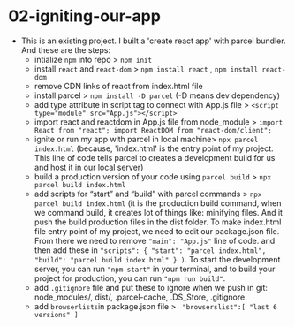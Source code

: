 # 02-igniting-our-app

- This is an existing project. I built a 'create react app' with parcel bundler. And these are the steps:
  - intialize `npm` into repo > `npm init`
  - install `react` and `react-dom` > `npm install react` , `npm install react-dom`
  - remove CDN links of react from index.html file
  - install parcel > `npm install -D parcel` (-D means dev dependency)
  - add type attribute in script tag to connect with App.js file > `<script type="module" src="App.js"></script>`
  - import react and reactdom in App.js file from node_module > `import React from "react"; import ReactDOM from "react-dom/client";`
  - ignite or run my app with parcel in local machine> `npx parcel index.html` (because, 'index.html' is the entry point of my project. This line of code tells parcel to creates a development build for us and host it in our local server)
  - build a production version of your code using `parcel build` > `npx parcel build index.html`
  - add scripts for “start” and “build” with parcel commands > `npx parcel build index.html` (it is the production build command, when we command build, it creates lot of things like: minifying files. And it push the build production files in the dist folder. To make index.html file entry point of my project, we need to edit our package.json file. From there we need to remove `"main": "App.js"` line of code. and then add these in `"scripts": {
    "start": "parcel index.html",
    "build": "parcel build index.html"
  }
)`. To start the development server, you can run `"npm start"` in your terminal, and to build your project for production, you can run `"npm run build"`.
  - add `.gitignore` file and put these to ignore when we push in git: node_modules/, dist/, .parcel-cache, .DS_Store, .gitignore
  - add `browserlists`in package.json file >
    ` "browserslist":[
      "last 6 versions"
  ]`

